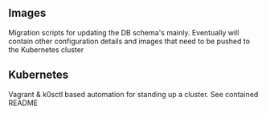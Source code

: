 ## Images

Migration scripts for updating the DB schema's mainly. Eventually will contain
other configuration details and images that need to be pushed to the Kubernetes
cluster


## Kubernetes

Vagrant & k0sctl based automation for standing up a cluster. See contained
README
